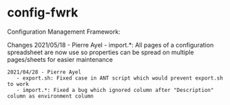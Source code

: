 # config-fwrk

Configuration Management Framework:

Changes
    2021/05/18 - Pierre Ayel
       - import.*: All pages of a configuration spreadsheet are now use so properties can be spread on multiple pages/sheets for easier maintenance
       
    2021/04/28 - Pierre Ayel
       - export.sh: Fixed case in ANT script which would prevent export.sh to work
       - import.*: Fixed a bug which ignored column after "Description" column as environment column
      